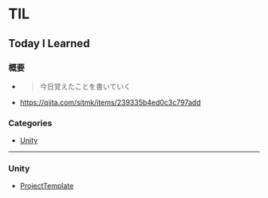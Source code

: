 # TIL

## Today I Learned

### 概要
* > 今日覚えたことを書いていく
* https://qiita.com/sitmk/items/239335b4ed0c3c797add

### Categories

* [Unity](#unity)

---

### Unity
- [ProjectTemplate](Unity/ProjectTemplate.md)
